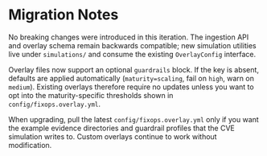 # Migration Notes

No breaking changes were introduced in this iteration. The ingestion API and overlay schema remain backwards compatible; new simulation utilities live under `simulations/` and consume the existing `OverlayConfig` interface.

Overlay files now support an optional `guardrails` block. If the key is absent, defaults are applied automatically (`maturity=scaling`, fail on `high`, warn on `medium`). Existing overlays therefore require no updates unless you want to opt into the maturity-specific thresholds shown in `config/fixops.overlay.yml`.

When upgrading, pull the latest `config/fixops.overlay.yml` only if you want the example evidence directories and guardrail profiles that the CVE simulation writes to. Custom overlays continue to work without modification.
